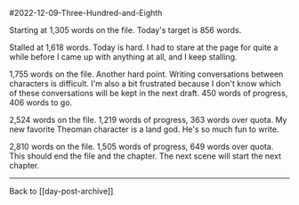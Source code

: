 #2022-12-09-Three-Hundred-and-Eighth

Starting at 1,305 words on the file.  Today's target is 856 words.

Stalled at 1,618 words.  Today is hard.  I had to stare at the page for quite a while before I came up with anything at all, and I keep stalling.

1,755 words on the file.  Another hard point.  Writing conversations between characters is difficult.  I'm also a bit frustrated because I don't know which of these conversations will be kept in the next draft.  450 words of progress, 406 words to go.

2,524 words on the file.  1,219 words of progress, 363 words over quota.  My new favorite Theoman character is a land god.  He's so much fun to write.

2,810 words on the file.  1,505 words of progress, 649 words over quota.  This should end the file and the chapter.  The next scene will start the next chapter.

---
Back to [[day-post-archive]]